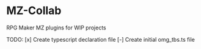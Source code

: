 # MZ-Collab
RPG Maker MZ plugins for WIP projects

TODO:
[x] Create typescript declaration file
[-] Create initial omg_tbs.ts file
